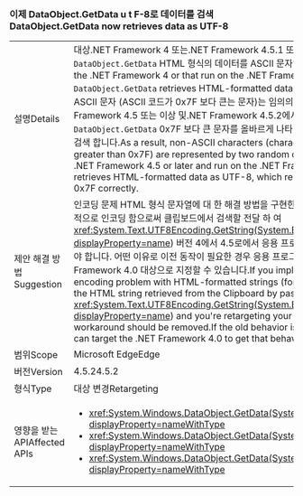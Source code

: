 ### <a name="dataobjectgetdata-now-retrieves-data-as-utf-8"></a><span data-ttu-id="79bd9-101">이제 DataObject.GetData u t F-8로 데이터를 검색</span><span class="sxs-lookup"><span data-stu-id="79bd9-101">DataObject.GetData now retrieves data as UTF-8</span></span>

|   |   |
|---|---|
|<span data-ttu-id="79bd9-102">설명</span><span class="sxs-lookup"><span data-stu-id="79bd9-102">Details</span></span>|<span data-ttu-id="79bd9-103">대상.NET Framework 4 또는.NET Framework 4.5.1 또는 이전 버전에서 실행 되는 앱에 대 한 <code>DataObject.GetData</code> HTML 형식의 데이터를 ASCII 문자열로 검색 합니다.</span><span class="sxs-lookup"><span data-stu-id="79bd9-103">For apps that target the .NET Framework 4 or that run on the .NET Framework 4.5.1 or earlier versions, <code>DataObject.GetData</code> retrieves HTML-formatted data as an ASCII string.</span></span> <span data-ttu-id="79bd9-104">결과적으로 비-ASCII 문자 (ASCII 코드가 0x7F 보다 큰는 문자)는 임의의 두 문자로 표시 됩니다. 대상.NET Framework 4.5 또는 이상 및.NET Framework 4.5.2에서 실행 하는 앱에 대 한 <code>DataObject.GetData</code> 0x7F 보다 큰 문자를 올바르게 나타낼는 u t F-8로 HTML 형식의 데이터를 검색 합니다.</span><span class="sxs-lookup"><span data-stu-id="79bd9-104">As a result, non-ASCII characters (characters whose ASCII codes are greater than 0x7F) are represented by two random characters.For apps that target the .NET Framework 4.5 or later and run on the .NET Framework 4.5.2, <code>DataObject.GetData</code> retrieves HTML-formatted data as UTF-8, which represents characters greater than 0x7F correctly.</span></span>|
|<span data-ttu-id="79bd9-105">제안 해결 방법</span><span class="sxs-lookup"><span data-stu-id="79bd9-105">Suggestion</span></span>|<span data-ttu-id="79bd9-106">인코딩 문제 HTML 형식 문자열에 대 한 해결 방법을 구현한 상태 (예를 들어 HTML 문자열을 명시적으로 인코딩 함으로써 클립보드에서 검색할 전달 하 여 <xref:System.Text.UTF8Encoding.GetString(System.Byte[],System.Int32,System.Int32)?displayProperty=name>) 버전 4에서 4.5로에서 응용 프로그램 대상을입니다 해결 방법을 제거 해야 합니다. 어떤 이유로 이전 동작이 필요한 경우 응용 프로그램 이렇게 되도록 하려면.NET Framework 4.0 대상으로 지정할 수 있습니다.</span><span class="sxs-lookup"><span data-stu-id="79bd9-106">If you implemented a workaround for the encoding problem with HTML-formatted strings (for example, by explicitly encoding the HTML string retrieved from the Clipboard by passing it to <xref:System.Text.UTF8Encoding.GetString(System.Byte[],System.Int32,System.Int32)?displayProperty=name>) and you're retargeting your app from version 4 to 4.5, that workaround should be removed.If the old behavior is needed for some reason, the app can target the .NET Framework 4.0 to get that behavior.</span></span>|
|<span data-ttu-id="79bd9-107">범위</span><span class="sxs-lookup"><span data-stu-id="79bd9-107">Scope</span></span>|<span data-ttu-id="79bd9-108">Microsoft Edge</span><span class="sxs-lookup"><span data-stu-id="79bd9-108">Edge</span></span>|
|<span data-ttu-id="79bd9-109">버전</span><span class="sxs-lookup"><span data-stu-id="79bd9-109">Version</span></span>|<span data-ttu-id="79bd9-110">4.5.2</span><span class="sxs-lookup"><span data-stu-id="79bd9-110">4.5.2</span></span>|
|<span data-ttu-id="79bd9-111">형식</span><span class="sxs-lookup"><span data-stu-id="79bd9-111">Type</span></span>|<span data-ttu-id="79bd9-112">대상 변경</span><span class="sxs-lookup"><span data-stu-id="79bd9-112">Retargeting</span></span>|
|<span data-ttu-id="79bd9-113">영향을 받는 API</span><span class="sxs-lookup"><span data-stu-id="79bd9-113">Affected APIs</span></span>|<ul><li><xref:System.Windows.DataObject.GetData(System.String)?displayProperty=nameWithType></li><li><xref:System.Windows.DataObject.GetData(System.Type)?displayProperty=nameWithType></li><li><xref:System.Windows.DataObject.GetData(System.String,System.Boolean)?displayProperty=nameWithType></li></ul>|

